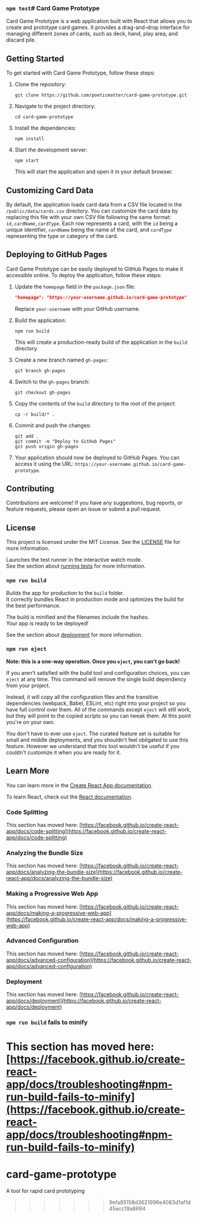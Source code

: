 ### `npm test`# Card Game Prototype

Card Game Prototype is a web application built with React that allows you to create and prototype card games. It provides a drag-and-drop interface for managing different zones of cards, such as deck, hand, play area, and discard pile.

## Getting Started

To get started with Card Game Prototype, follow these steps:

1. Clone the repository:

   ```shell
   git clone https://github.com/poeticmatter/card-game-prototype.git
   ```

2. Navigate to the project directory:

   ```shell
   cd card-game-prototype
   ```

3. Install the dependencies:

   ```shell
   npm install
   ```

4. Start the development server:

   ```shell
   npm start
   ```

   This will start the application and open it in your default browser.

## Customizing Card Data

By default, the application loads card data from a CSV file located in the `/public/data/cards.csv` directory. You can customize the card data by replacing this file with your own CSV file following the same format: `id,cardName,cardType`. Each row represents a card, with the `id` being a unique identifier, `cardName` being the name of the card, and `cardType` representing the type or category of the card.

## Deploying to GitHub Pages

Card Game Prototype can be easily deployed to GitHub Pages to make it accessible online. To deploy the application, follow these steps:

1. Update the `homepage` field in the `package.json` file:

   ```json
   "homepage": "https://your-username.github.io/card-game-prototype"
   ```

   Replace `your-username` with your GitHub username.

2. Build the application:

   ```shell
   npm run build
   ```

   This will create a production-ready build of the application in the `build` directory.

3. Create a new branch named `gh-pages`:

   ```shell
   git branch gh-pages
   ```

4. Switch to the `gh-pages` branch:

   ```shell
   git checkout gh-pages
   ```

5. Copy the contents of the `build` directory to the root of the project:

   ```shell
   cp -r build/* .
   ```

6. Commit and push the changes:

   ```shell
   git add .
   git commit -m "Deploy to GitHub Pages"
   git push origin gh-pages
   ```

7. Your application should now be deployed to GitHub Pages. You can access it using the URL: `https://your-username.github.io/card-game-prototype`.

## Contributing

Contributions are welcome! If you have any suggestions, bug reports, or feature requests, please open an issue or submit a pull request.

## License

This project is licensed under the MIT License. See the [LICENSE](./LICENSE) file for more information.


Launches the test runner in the interactive watch mode.\
See the section about [running tests](https://facebook.github.io/create-react-app/docs/running-tests) for more information.

### `npm run build`

Builds the app for production to the `build` folder.\
It correctly bundles React in production mode and optimizes the build for the best performance.

The build is minified and the filenames include the hashes.\
Your app is ready to be deployed!

See the section about [deployment](https://facebook.github.io/create-react-app/docs/deployment) for more information.

### `npm run eject`

**Note: this is a one-way operation. Once you `eject`, you can't go back!**

If you aren't satisfied with the build tool and configuration choices, you can `eject` at any time. This command will remove the single build dependency from your project.

Instead, it will copy all the configuration files and the transitive dependencies (webpack, Babel, ESLint, etc) right into your project so you have full control over them. All of the commands except `eject` will still work, but they will point to the copied scripts so you can tweak them. At this point you're on your own.

You don't have to ever use `eject`. The curated feature set is suitable for small and middle deployments, and you shouldn't feel obligated to use this feature. However we understand that this tool wouldn't be useful if you couldn't customize it when you are ready for it.

## Learn More

You can learn more in the [Create React App documentation](https://facebook.github.io/create-react-app/docs/getting-started).

To learn React, check out the [React documentation](https://reactjs.org/).

### Code Splitting

This section has moved here: [https://facebook.github.io/create-react-app/docs/code-splitting](https://facebook.github.io/create-react-app/docs/code-splitting)

### Analyzing the Bundle Size

This section has moved here: [https://facebook.github.io/create-react-app/docs/analyzing-the-bundle-size](https://facebook.github.io/create-react-app/docs/analyzing-the-bundle-size)

### Making a Progressive Web App

This section has moved here: [https://facebook.github.io/create-react-app/docs/making-a-progressive-web-app](https://facebook.github.io/create-react-app/docs/making-a-progressive-web-app)

### Advanced Configuration

This section has moved here: [https://facebook.github.io/create-react-app/docs/advanced-configuration](https://facebook.github.io/create-react-app/docs/advanced-configuration)

### Deployment

This section has moved here: [https://facebook.github.io/create-react-app/docs/deployment](https://facebook.github.io/create-react-app/docs/deployment)

### `npm run build` fails to minify

This section has moved here: [https://facebook.github.io/create-react-app/docs/troubleshooting#npm-run-build-fails-to-minify](https://facebook.github.io/create-react-app/docs/troubleshooting#npm-run-build-fails-to-minify)
=======
# card-game-prototype
A tool for rapid card prototyping
>>>>>>> 9efa85158d3621996e4083d1af1d45ecc19a8694
